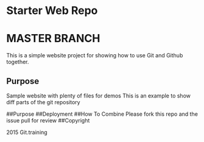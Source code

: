 # Starter Web Repo

<h1>MASTER BRANCH</h1>
This is a simple website project for showing how to use Git and Github together.

## Purpose

Sample website with plenty of files for demos
This is an example to show diff parts of the git repository


##Purpose
##Deployment
##How To Combine
Please fork this repo and the issue pull for review
##Copyright

2015 Git.training